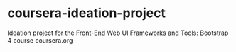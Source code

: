 # coursera-ideation-project
Ideation project for the Front-End Web UI Frameworks and Tools: Bootstrap 4 course  coursera.org 
